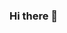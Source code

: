 ### Hi there 👋

<!--
**SamArsanios/SamArsanios** is a ✨ _special_ ✨ repository because its `README.md` (this file) appears on your GitHub profile.

Here are some ideas to get you started:

- 🔭 I’m currently working on ...

### 🌱 I’m currently learning ...
![React](https://img.shields.io/badge/react%20-%2320232a.svg?&style=for-the-badge&logo=react&logoColor=%2361DAFB)
![Ruby](https://img.shields.io/badge/ruby-%23CC342D.svg?&style=for-the-badge&logo=ruby&logoColor=white)

- 👯 I’m looking to collaborate on ...

- 🤔 I’m looking for help with ...

- 💬 Ask me about ...

- 📫 How to reach me: ...Always curious to learn cutting edge technology. A bit enthusiast for web development. Competitive coding and motorsports boost my adrenaline.

- 😄 Pronouns: ...

- ⚡ Fun fact: ...
-->
